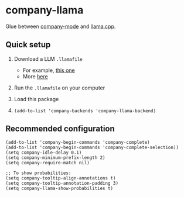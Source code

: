 company-llama
=============

Glue between [company-mode](https://github.com/company-mode/company-mode) and [llama.cpp](https://github.com/ggerganov/llama.cpp).

Quick setup
-----------

1. Download a LLM `.llamafile`
   - For example, [this one](https://huggingface.co/jartine/WizardCoder-Python-34B-V1.0-llamafile/resolve/main/wizardcoder-python-34b-v1.0.Q5_K_M.llamafile?download=true)
   - More [here](https://github.com/jart/emacs-copilot?tab=readme-ov-file#llm-download-links)

2. Run the `.llamafile` on your computer

3. Load this package

4. ```elisp
   (add-to-list 'company-backends 'company-llama-backend)
   ```

Recommended configuration
-------------------------

```elisp
(add-to-list 'company-begin-commands 'company-complete)
(add-to-list 'company-begin-commands 'company-complete-selection))
(setq company-idle-delay 0.1)
(setq company-minimum-prefix-length 2)
(setq company-require-match nil)

;; To show probabilities:
(setq company-tooltip-align-annotations t)
(setq company-tooltip-annotation-padding 3)
(setq company-llama-show-probabilities t)
```
